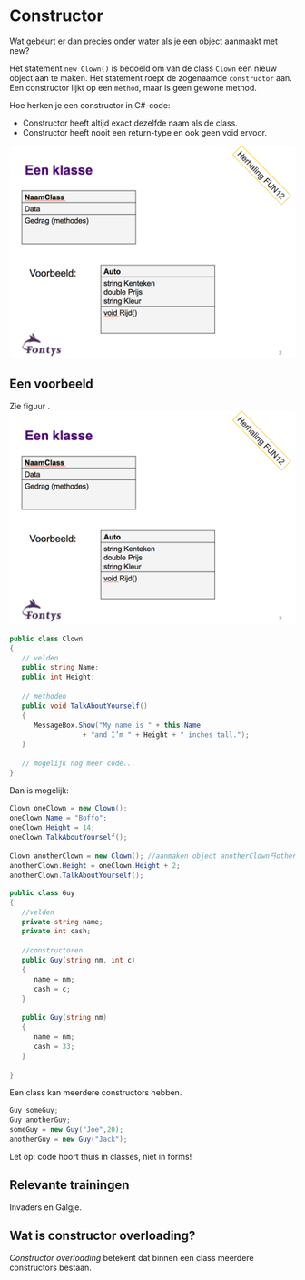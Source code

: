 # Constructor

Wat gebeurt er dan precies onder water als je een object aanmaakt met new?

Het statement `new Clown()` is bedoeld om van de class `Clown` een nieuw object aan te maken. Het statement roept de zogenaamde `constructor` aan. Een constructor lijkt op een `method`,  maar is geen gewone method.  

Hoe herken je een constructor in C#-code:
+ Constructor heeft altijd exact dezelfde naam als de class.
+ Constructor heeft nooit een return-type  en ook geen void ervoor.



![](figures/class1-uml.png "class")

## Een voorbeeld

Zie figuur
[](#fig:clown).
![fig:clown](figures/class1-uml.png "class")

```cs
public class Clown
{
   // velden  
   public string Name;
   public int Height;

   // methoden 
   public void TalkAboutYourself()  
   { 
      MessageBox.Show("My name is " + this.Name
                  + "and I’m " + Height + " inches tall.");
   }

   // mogelijk nog meer code...
}
```


Dan is mogelijk:

```cs
Clown oneClown = new Clown();   
oneClown.Name = "Boffo";
oneClown.Height = 14;
oneClown.TalkAboutYourself();

Clown anotherClown = new Clown(); //aanmaken object anotherClownㄢotherClown.Name = "Biff";
anotherClown.Height = oneClown.Height + 2;
anotherClown.TalkAboutYourself();
```


```cs
public class Guy
{
   //velden
   private string name;
   private int cash;

   //constructoren
   public Guy(string nm, int c)
   {
      name = nm;
      cash = c;
   }

   public Guy(string nm)
   {
      name = nm;
      cash = 33;
   }

}
```

Een class kan meerdere constructors hebben.

```cs
Guy someGuy;
Guy anotherGuy;
someGuy = new Guy("Joe",20);
anotherGuy = new Guy("Jack");
```


Let op: code hoort thuis in classes, niet in forms!


## Relevante trainingen
Invaders en Galgje.

## Wat is constructor overloading?

*Constructor overloading* betekent dat binnen een class meerdere  constructors bestaan. 


